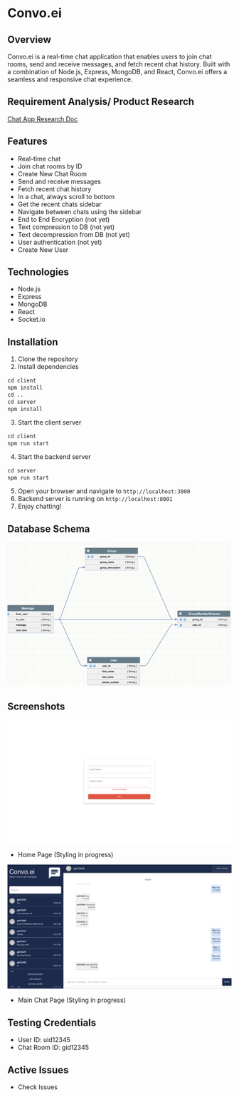# Convo.ei

## Overview
Convo.ei is a real-time chat application that enables users to join chat rooms, send and receive messages, and fetch recent chat history. Built with a combination of Node.js, Express, MongoDB, and React, Convo.ei offers a seamless and responsive chat experience.

## Requirement Analysis/ Product Research 

[Chat App Research Doc](https://emphasized-capri-785.notion.site/Chat-App-876b19954a3e403f99d4a94228e6279a)


## Features
- Real-time chat
- Join chat rooms by ID
- Create New Chat Room
- Send and receive messages
- Fetch recent chat history
- In a chat, always scroll to bottom 
- Get the recent chats sidebar
- Navigate between chats using the sidebar
- End to End Encryption (not yet)
- Text compression to DB (not yet)
- Text decompression from DB (not yet)
- User authentication (not yet)
- Create New User 

## Technologies
- Node.js
- Express
- MongoDB
- React
- Socket.io

## Installation
1. Clone the repository
2. Install dependencies
```
cd client
npm install
cd ..
cd server
npm install
```
3. Start the client server
```
cd client
npm run start
```
4. Start the backend server
```
cd server
npm run start
```
5. Open your browser and navigate to `http://localhost:3000`
6. Backend server is running on `http://localhost:8001`
7. Enjoy chatting!

## Database Schema
![Alt text](image-1.png)


## Screenshots
![Alt text](image-2.png)
- Home Page (Styling in progress)

![Alt text](image-3.png)
- Main Chat Page (Styling in progress)

## Testing Credentials

- User ID: uid12345
- Chat Room ID: gid12345

## Active Issues 
- Check Issues 

